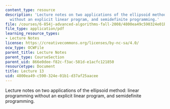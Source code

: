 ```yaml
---
content_type: resource
description: 'Lecture notes on two applications of the ellipsoid method: linear programming
  without an explicit linear program, and semidefinite programming.'
file: /courses/6-854j-advanced-algorithms-fall-2008/4800ea49c590324e01b1d37af25aacee_lec13.pdf
file_type: application/pdf
learning_resource_types:
- Lecture Notes
license: https://creativecommons.org/licenses/by-nc-sa/4.0/
ocw_type: OCWFile
parent_title: Lecture Notes
parent_type: CourseSection
parent_uid: 866e0dee-f82c-f3ac-581d-e1acfc121850
resourcetype: Document
title: Lecture 13
uid: 4800ea49-c590-324e-01b1-d37af25aacee
---
```

Lecture notes on two applications of the ellipsoid method: linear programming without an explicit linear program, and semidefinite programming.